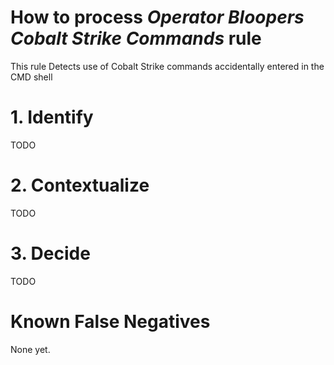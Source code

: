 # How to process *Operator Bloopers Cobalt Strike Commands* rule
This rule Detects use of Cobalt Strike commands accidentally entered in the CMD shell

# 1. Identify
TODO

# 2. Contextualize
TODO

# 3. Decide
TODO

# Known False Negatives
None yet.
